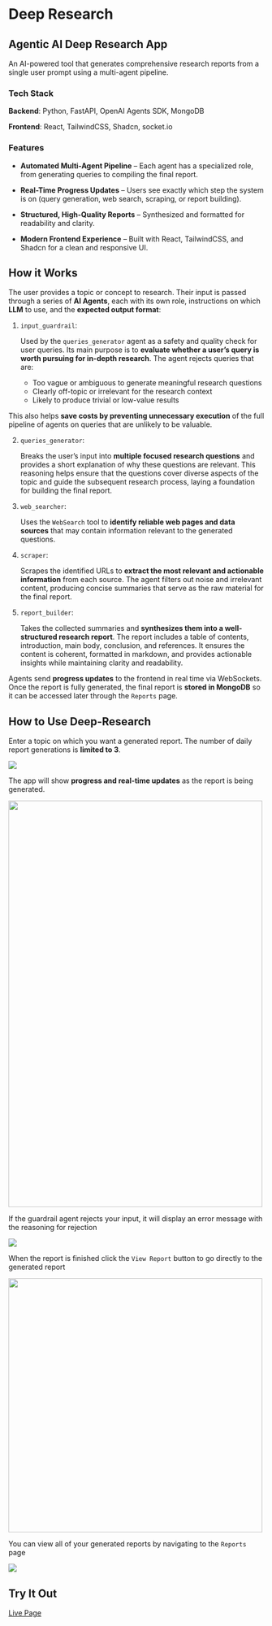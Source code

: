 # Deep Research

## Agentic AI Deep Research App
An AI-powered tool that generates comprehensive research reports from a single user prompt using a multi-agent pipeline.

### Tech Stack
**Backend**: Python, FastAPI, OpenAI Agents SDK, MongoDB

**Frontend**: React, TailwindCSS, Shadcn, socket.io

### Features
- **Automated Multi-Agent Pipeline** – Each agent has a specialized role, from generating queries to compiling the final report.

- **Real-Time Progress Updates** – Users see exactly which step the system is on (query generation, web search, scraping, or report building).

- **Structured, High-Quality Reports** – Synthesized and formatted for readability and clarity.

- **Modern Frontend Experience** – Built with React, TailwindCSS, and Shadcn for a clean and responsive UI.


## How it Works
The user provides a topic or concept to research. Their input is passed through a series of **AI Agents**, each with its own role, instructions on which **LLM** to use, and the **expected output format**:

1. `input_guardrail`: 

    Used by the `queries_generator` agent as a safety and quality check for user queries. Its main purpose is to **evaluate whether a user’s query is worth pursuing for in-depth research**. The agent rejects queries that are:

   - Too vague or ambiguous to generate meaningful research questions
   - Clearly off-topic or irrelevant for the research context
   - Likely to produce trivial or low-value results

This also helps **save costs by preventing unnecessary execution** of the full pipeline of agents on queries that are unlikely to be valuable.


2. `queries_generator`:

    Breaks the user’s input into **multiple focused research questions** and provides a short explanation of why these questions are relevant. This reasoning helps ensure that the questions cover diverse aspects of the topic and guide the subsequent research process, laying a foundation for building the final report.


3. `web_searcher`:

   Uses the `WebSearch` tool to **identify reliable web pages and data sources** that may contain information relevant to the generated questions.


4. `scraper`:

   Scrapes the identified URLs to **extract the most relevant and actionable information** from each source. The agent filters out noise and irrelevant content, producing concise summaries that serve as the raw material for the final report.


5. `report_builder`:

   Takes the collected summaries and **synthesizes them into a well-structured research report**. The report includes a table of contents, introduction, main body, conclusion, and references. It ensures the content is coherent, formatted in markdown, and provides actionable insights while maintaining clarity and readability.

Agents send **progress updates** to the frontend in real time via WebSockets. Once the report is fully generated, the final report is **stored in MongoDB** so it can be accessed later through the `Reports` page.

## How to Use Deep-Research

Enter a topic on which you want a generated report. The number of daily report generations is **limited to 3**.

<img src='./frontend/public/user-input.png' style="max-width: 800px;" />

The app will show **progress and real-time updates** as the report is being generated.

<div style="width:500px;height:800px;overflow:hidden;position:relative">
<img src='./frontend/public/progress.png' style="position:absolute;height:100%;object-fit:cover" />
</div>

If the guardrail agent rejects your input, it will display an error message with the reasoning for rejection

<img src='./frontend/public/input-error.png' style="max-width: 800px;" />

When the report is finished click the `View Report` button to go directly to the generated report

<img src='./frontend/public/report.png' style="height:500px"/>

You can view all of your generated reports by navigating to the `Reports` page

<img src='./frontend/public/reports.png' style="max-width: 800px;" />


## Try It Out
[Live Page](https://af-deep-research.netlify.app/)
